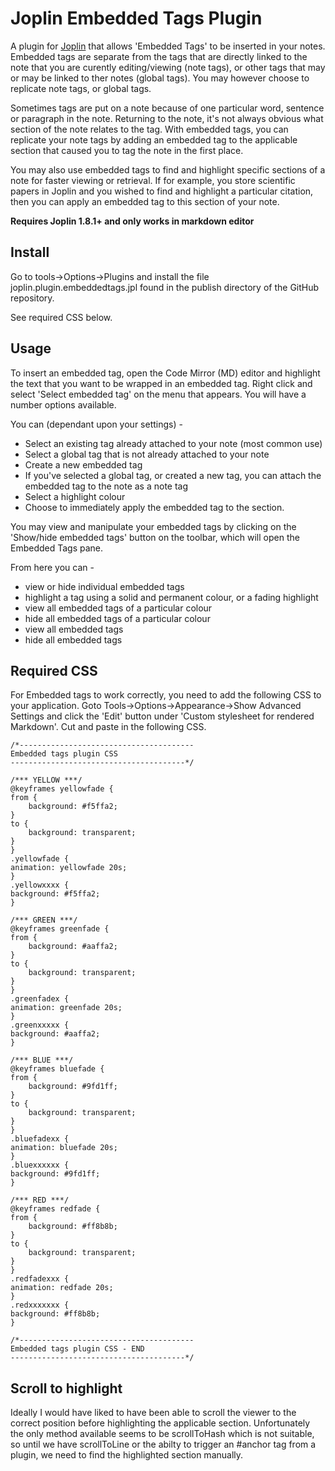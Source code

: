 # Joplin Embedded Tags Plugin

A plugin for [Joplin](https://joplinapp.org/) that allows 'Embedded Tags' to be inserted in your notes. Embedded tags are separate from the tags that are directly linked to the note that you are curently editing/viewing (note tags), or other tags that may or may be linked to ther notes (global tags). You may however choose to replicate note tags, or global tags.

Sometimes tags are put on a note because of one particular word, sentence or paragraph in the note. Returning to the note, it's not always obvious what section of the note relates to the tag. With embedded tags, you can replicate your note tags by adding an embedded tag to the applicable section that caused you to tag the note in the first place.

You may also use embedded tags to find and highlight specific sections of a note for faster viewing or retrieval. If for example, you store scientific papers in Joplin and you wished to find and highlight a particular citation, then you can apply an embedded tag to this section of your note.

**Requires Joplin 1.8.1+ and only works in markdown editor**

## Install

Go to tools->Options->Plugins and install the file joplin.plugin.embeddedtags.jpl found in the publish directory of the GitHub repository.

See required CSS below.

## Usage

To insert an embedded tag, open the Code Mirror (MD) editor and highlight the text that you want to be wrapped in an embedded tag. Right click and select 'Select embedded tag' on the menu that appears. You will have a number options available.

You can (dependant upon your settings) -

- Select an existing tag already attached to your note (most common use)
- Select a global tag that is not already attached to your note
- Create a new embedded tag
- If you've selected a global tag, or created a new tag, you can attach the embedded tag to the note as a note tag
- Select a highlight colour
- Choose to immediately apply the embedded tag to the section.

You may view and manipulate your embedded tags by clicking on the 'Show/hide embedded tags' button on the toolbar, which will open the Embedded Tags pane.

From here you can - 

- view or hide individual embedded tags
- highlight a tag using a solid and permanent colour, or a fading highlight
- view all embedded tags of a particular colour
- hide all embedded tags of a particular colour
- view all embedded tags
- hide all embedded tags

## Required CSS

For Embedded tags to work correctly, you need to add the following CSS to your application. Goto Tools->Options->Appearance->Show Advanced Settings and click the 'Edit' button under 'Custom stylesheet for rendered Markdown'. Cut and paste in the following CSS.

```
/*---------------------------------------
Embedded tags plugin CSS
---------------------------------------*/

/*** YELLOW ***/
@keyframes yellowfade {
from {
	background: #f5ffa2;
}
to {
	background: transparent;
}
}
.yellowfade {
animation: yellowfade 20s;
}
.yellowxxxx {
background: #f5ffa2;
}

/*** GREEN ***/
@keyframes greenfade {
from {
	background: #aaffa2;
}
to {
	background: transparent;
}
}
.greenfadex {
animation: greenfade 20s;
}
.greenxxxxx {
background: #aaffa2;
}

/*** BLUE ***/
@keyframes bluefade {
from {
	background: #9fd1ff;
}
to {
	background: transparent;
}
}
.bluefadexx {
animation: bluefade 20s;
}
.bluexxxxxx {
background: #9fd1ff;
}

/*** RED ***/
@keyframes redfade {
from {
	background: #ff8b8b;
}
to {
	background: transparent;
}
}
.redfadexxx {
animation: redfade 20s;
}
.redxxxxxxx {
background: #ff8b8b;
}

/*---------------------------------------
Embedded tags plugin CSS - END
---------------------------------------*/
```

## Scroll to highlight

Ideally I would have liked to have been able to scroll the viewer to the correct position before highlighting the applicable section. Unfortunately the only method available seems to be scrollToHash which is not suitable, so until we have scrollToLine or the abilty to trigger an #anchor tag from a plugin, we need to find the highlighted section manually.